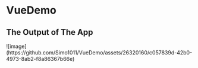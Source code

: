# VueDemo
<h2>The Output of The App </h2>
![image](https://github.com/Simo1011/VueDemo/assets/26320160/c057839d-42b0-4973-8ab2-f8a86367b66e)

